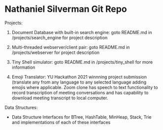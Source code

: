 # Nathaniel Silverman Git Repo

Projects:
  1) Document Database with built-in search engine: goto README.md in /projects/search_engine for project description

  2) Multi-threaded webserver/client pair: goto README.md in /projects/webserver for project description

  3) Tiny Shell simulator: goto README.md in /projects/tiny_shell for more information

  4) Emoji Translator: YU Hackathon 2021 winnning project submission (translate any from any language to any selected language adding emojis where applicable. Zoom clone has speech to text functionality to record transcription of meeting conversations and has capability to download meeting transcript to local computer.

Data Structures:
  * Data Structure Interfaces for BTree, HashTable, MinHeap, Stack, Trie and implementations of each of these interfaces 
